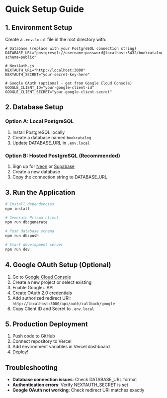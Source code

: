 # Quick Setup Guide

## 1. Environment Setup

Create a `.env.local` file in the root directory with:

```env
# Database (replace with your PostgreSQL connection string)
DATABASE_URL="postgresql://username:password@localhost:5432/bookcatalog?schema=public"

# NextAuth.js
NEXTAUTH_URL="http://localhost:3000"
NEXTAUTH_SECRET="your-secret-key-here"

# Google OAuth (optional - get from Google Cloud Console)
GOOGLE_CLIENT_ID="your-google-client-id"
GOOGLE_CLIENT_SECRET="your-google-client-secret"
```

## 2. Database Setup

### Option A: Local PostgreSQL
1. Install PostgreSQL locally
2. Create a database named `bookcatalog`
3. Update DATABASE_URL in `.env.local`

### Option B: Hosted PostgreSQL (Recommended)
1. Sign up for [Neon](https://neon.tech) or [Supabase](https://supabase.com)
2. Create a new database
3. Copy the connection string to DATABASE_URL

## 3. Run the Application

```bash
# Install dependencies
npm install

# Generate Prisma client
npm run db:generate

# Push database schema
npm run db:push

# Start development server
npm run dev
```

## 4. Google OAuth Setup (Optional)

1. Go to [Google Cloud Console](https://console.cloud.google.com)
2. Create a new project or select existing
3. Enable Google+ API
4. Create OAuth 2.0 credentials
5. Add authorized redirect URI: `http://localhost:3000/api/auth/callback/google`
6. Copy Client ID and Secret to `.env.local`

## 5. Production Deployment

1. Push code to GitHub
2. Connect repository to Vercel
3. Add environment variables in Vercel dashboard
4. Deploy!

## Troubleshooting

- **Database connection issues**: Check DATABASE_URL format
- **Authentication errors**: Verify NEXTAUTH_SECRET is set
- **Google OAuth not working**: Check redirect URI matches exactly
